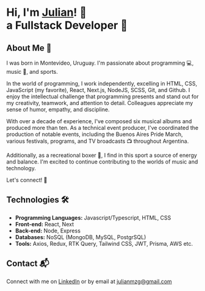 # Hi, I'm <a href="https://www.linkedin.com/in/julianmzg/">Julian<a/>! 👋 </br> <b>a Fullstack Developer 🤖</b>

## About Me 🚀
I was born in Montevideo, Uruguay. I'm passionate about programming 💻, music 🎵, and sports. 

In the world of programming, I work independently, excelling in HTML, CSS, JavaScript (my favorite), React, Next.js, NodeJS, SCSS, Git, and Github. I enjoy the intellectual challenge that programming presents and stand out for my creativity, teamwork, and attention to detail. Colleagues appreciate my sense of humor, empathy, and discipline.

With over a decade of experience, I've composed six musical albums and produced more than ten. As a technical event producer, I've coordinated the production of notable events, including the Buenos Aires Pride March, various festivals, programs, and TV broadcasts 📺 throughout Argentina.

Additionally, as a recreational boxer 🥊, I find in this sport a source of energy and balance. I'm excited to continue contributing to the worlds of music and technology.

Let's connect! 🚀

## Technologies 🛠️

- <b>Programming Languages:</b> Javascript/Typescript, HTML, CSS
- <b>Front-end:</b> React, Next
- <b>Back-end:</b> Node, Express
- <b>Databases:</b> NoSQL (MongoDB, MySQL, PostgrSQL)
- <b>Tools:</b> Axios, Redux, RTK Query, Tailwind CSS, JWT, Prisma, AWS etc.

## Contact 📬
Connect with me on [LinkedIn](https://www.linkedin.com/in/julianmzg/) or by email at julianmzg@gmail.com
